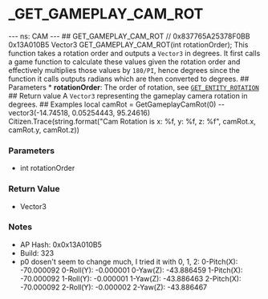 # _GET_GAMEPLAY_CAM_ROT

--- ns: CAM --- ## GET_GAMEPLAY_CAM_ROT  // 0x837765A25378F0BB 0x13A010B5 Vector3 GET_GAMEPLAY_CAM_ROT(int rotationOrder);  This function takes a rotation order and outputs a `Vector3` in degrees.  It first calls a game function to calculate these values given the rotation order and effectively multiplies those values by `180/PI`, hence degrees since the function it calls outputs radians which are then converted to degrees.  ## Parameters * **rotationOrder**: The order of rotation, see [`GET_ENTITY_ROTATION`](#_0xAFBD61CC738D9EB9)  ## Return value A `Vector3` representing the gameplay camera rotation in degrees.  ## Examples local camRot = GetGameplayCamRot(0) -- vector3(-14.74518, 0.05254443, 95.24616) Citizen.Trace(string.format("Cam Rotation is x: %f, y: %f, z: %f", camRot.x, camRot.y, camRot.z))

### Parameters
* int rotationOrder

### Return Value
* Vector3

### Notes
* AP Hash: 0x0x13A010B5
* Build: 323
* p0 dosen't seem to change much, I tried it with 0, 1, 2:
0-Pitch(X): -70.000092
0-Roll(Y): -0.000001
0-Yaw(Z): -43.886459
1-Pitch(X): -70.000092
1-Roll(Y): -0.000001
1-Yaw(Z): -43.886463
2-Pitch(X): -70.000092
2-Roll(Y): -0.000002
2-Yaw(Z): -43.886467

